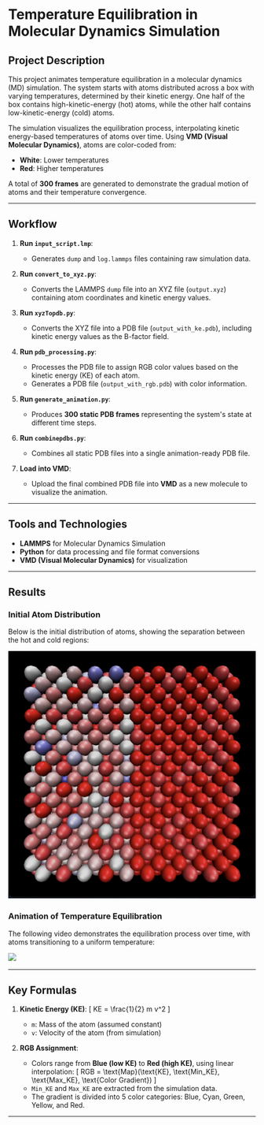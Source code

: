 # Temperature Equilibration in Molecular Dynamics Simulation

## Project Description

This project animates temperature equilibration in a molecular dynamics (MD) simulation. The system starts with atoms distributed across a box with varying temperatures, determined by their kinetic energy. One half of the box contains high-kinetic-energy (hot) atoms, while the other half contains low-kinetic-energy (cold) atoms. 

The simulation visualizes the equilibration process, interpolating kinetic energy-based temperatures of atoms over time. Using **VMD (Visual Molecular Dynamics)**, atoms are color-coded from:
- **White**: Lower temperatures
- **Red**: Higher temperatures

A total of **300 frames** are generated to demonstrate the gradual motion of atoms and their temperature convergence.

---

## Workflow

1. **Run `input_script.lmp`**:
   - Generates `dump` and `log.lammps` files containing raw simulation data.

2. **Run `convert_to_xyz.py`**:
   - Converts the LAMMPS `dump` file into an XYZ file (`output.xyz`) containing atom coordinates and kinetic energy values.

3. **Run `xyzTopdb.py`**:
   - Converts the XYZ file into a PDB file (`output_with_ke.pdb`), including kinetic energy values as the B-factor field.

4. **Run `pdb_processing.py`**:
   - Processes the PDB file to assign RGB color values based on the kinetic energy (KE) of each atom.
   - Generates a PDB file (`output_with_rgb.pdb`) with color information.

5. **Run `generate_animation.py`**:
   - Produces **300 static PDB frames** representing the system's state at different time steps.

6. **Run `combinepdbs.py`**:
   - Combines all static PDB files into a single animation-ready PDB file.

7. **Load into VMD**:
   - Upload the final combined PDB file into **VMD** as a new molecule to visualize the animation.

---

## Tools and Technologies

- **LAMMPS** for Molecular Dynamics Simulation
- **Python** for data processing and file format conversions
- **VMD (Visual Molecular Dynamics)** for visualization

---

## Results

### Initial Atom Distribution
Below is the initial distribution of atoms, showing the separation between the hot and cold regions:

![Initial Distribution of Atoms](media/inititalatoms.png)


### Animation of Temperature Equilibration
The following video demonstrates the equilibration process over time, with atoms transitioning to a uniform temperature:

![](screenrecord.gif)


---

## Key Formulas

1. **Kinetic Energy (KE)**:
   \[
   KE = \frac{1}{2} m v^2
   \]
   - `m`: Mass of the atom (assumed constant)
   - `v`: Velocity of the atom (from simulation)

2. **RGB Assignment**:
   - Colors range from **Blue (low KE)** to **Red (high KE)**, using linear interpolation:
   \[
   RGB = \text{Map}(\text{KE}, \text{Min\_KE}, \text{Max\_KE}, \text{Color Gradient})
   \]
   - `Min_KE` and `Max_KE` are extracted from the simulation data.
   - The gradient is divided into 5 color categories: Blue, Cyan, Green, Yellow, and Red.

---


